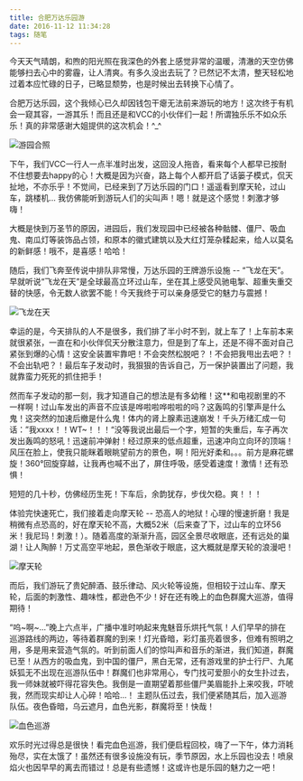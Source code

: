 ```yaml
---
title: 合肥万达乐园游
date: 2016-11-12 11:34:28
tags: 随笔
---
```


今天天气晴朗，和煦的阳光照在我深色的外套上感觉非常的温暖，清澈的天空仿佛能够扫去心中的雾霾，让人清爽。有多久没出去玩了？已然记不太清，整天轻松地过着本应忙碌的日子，已略显颓势，也是时候出去转换下心情了。

<!--more-->

合肥万达乐园，这个我倾心已久却因钱包干瘪无法前来游玩的地方！这次终于有机会一窥其容，一游其乐！而且还是和VCC的小伙伴们一起！所谓独乐乐不如众乐乐！真的非常感谢大姐提供的这次机会！^_^

![游园合照](../res/合照.png)

下午，我们VCC一行人一点半准时出发，这回没人拖沓，看来每个人都早已按耐不住想要去happy的心！大概是因为兴奋，路上每个人都开启了话篓子模式，侃天扯地，不亦乐乎！不觉间，已经来到了万达乐园的门口！遥遥看到摩天轮，过山车，跳楼机... 我仿佛能听到游玩人们的尖叫声！嗯！就是这个感觉！刺激才够嗨！

大概是快到万圣节的原因，进园后，我们发现园中已经被各种骷髅、僵尸、吸血鬼、南瓜灯等装饰品占领，和原本的徽式建筑以及大红灯笼杂糅起来，给人以莫名的新鲜感！哦不，是喜感！哈哈！

随后，我们飞奔至传说中排队非常慢，万达乐园的王牌游乐设施 -- “飞龙在天”。早就听说“飞龙在天”是全球最高立环过山车，坐在其上感受风驰电掣、超重失重交替的快感，令无数人欲罢不能！今天我终于可以亲身感受它的魅力与震撼！

![飞龙在天](../res/飞龙在天.png)

幸运的是，今天排队的人不是很多，我们排了半小时不到，就上车了！上车前本来就很紧张，一直在和小伙伴侃天分散注意力，但是到了车上，还是不得不面对自己紧张到爆的心情！这安全装置牢靠吧！不会突然松脱吧？！不会把我甩出去吧？！不会出轨吧？！最后车子发动时，我狠狠的告诉自己，万一保护装置出了问题，我就靠蛮力死死的抓住把手！

然而车子发动的那一刻，我才知道自己的想法是有多幼稚！这**和电视剧里的不一样啊！过山车发出的声音不应该是哗啦啦哗啦啦的吗？这轰鸣的引擎声是什么鬼！这突然的加速后撤是什么鬼！体内的肾上腺素迅速崩发！千头万绪汇成一句话：”我xxxx！！WT~！！！“没等我说出最后一个字，短暂的失重后，车子再次发出轰鸣的怒吼！迅速前冲弹射！经过原来的低点超重，迅速冲向立向环的顶端！风压在脸上，使我只能眯着眼眺望前方的景色，啊！阳光好柔和。。。前方是麻花螺旋！360°回旋穿越，让我再也喊不出了，屏住呼吸，感受着速度！激情！还有恐惧！

短短的几十秒，仿佛经历生死！下车后，余韵犹存，步伐欠稳。爽！！！

体验完快速死亡，我们接着走向摩天轮 -- 恐高人的地狱！心理的慢速折磨！我是稍微有点恐高的，好在摩天轮不高，大概52米（后来查了下，过山车的立环56米！我尼玛！刺激！）。随着高度的渐渐升高，园区全景尽收眼底，还有远处的巢湖！让人陶醉！万丈高空平地起，景色渐收于眼底，这大概就是摩天轮的浪漫吧！

![摩天轮](../res/摩天轮.jpg)

而后，我们游玩了贵妃醉酒、鼓乐律动、风火轮等设施，但相较于过山车、摩天轮，后面的刺激性、趣味性，都逊色不少！好在还有晚上的血色群魔大巡游，值得期待！

“呜~啊~...”晚上六点半，广播中准时响起来鬼魅音乐烘托气氛！人们早早的排在巡游路线的两边，等待着群魔的到来！灯光昏暗，彩灯虽亮着很多，但难有照明之用，多是用来营造气氛的。听到前面人们的惊叫声和音乐的渐进，我们知道，群魔已至！从西方的吸血鬼，到中国的僵尸，黑白无常，还有游戏里的护士行尸、九尾妖狐无不出现在巡游队伍中！群魔们也非常用心，专门找可爱胆小的女生扑过去，我一师妹就被吓得花容失色。我倒是一直期望着那些僵尸美眉能扑上来咬我，吓唬我，然而现实却让人心碎！哈哈...！ 主题队伍过去，我们便紧随其后，加入巡游队伍。夜色昏暗，乌云遮月，血色光影，群魔将至！快哉！

![血色巡游](../res/血色巡游.jpg)

欢乐时光过得总是很快！看完血色巡游，我们便启程回校，嗨了一下午，体力消耗殆尽，实在太饿了！虽然还有很多设施没有玩，季节原因，水上乐园也没去！喷泉焰火也因早早的离去而错过！总是有些遗憾！这或许也是乐园的魅力之一吧！